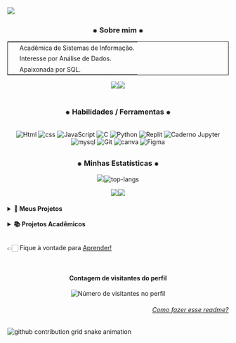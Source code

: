 <img src="https://github.com/vannella/Vannella/blob/c6ec416425f15ce8a4a9846576314a30bb827ddd/_banner%20github%201.gif">

<div align="center">
  <h3>⁕ Sobre mim ⁕</h3>

  <table style="border: 1px solid; margin-left: auto; margin-right: auto;">
    <tr>
      <td><img src="https://media.tenor.com/FbTWLMuy8dgAAAAi/lcv-80s-computer.gif" width="16" height="16"> Acadêmica de Sistemas de Informação.</td>
    </tr>
    <tr>
      <td><img src="https://media.tenor.com/sUiwSBs8S6QAAAAi/dice-game.gif" width="16" height="16"> Interesse por Análise de Dados.</td>
    </tr>
    <tr>
      <td><img src="https://media.tenor.com/2dN-bcf5bQIAAAAi/purple-heart-pixel-heart.gif" width="16" height="16"> Apaixonada por SQL.</td>
    </tr>
  </table>
</div>

<div align="center">
   <img src="https://media.tenor.com/C9Dy-V7KTMMAAAAi/line.gif" Height="10"><img src="https://media.tenor.com/C9Dy-V7KTMMAAAAi/line.gif" Height="10">
</div>

<br>

<div align="center">
 <h3>⁕ Habilidades / Ferramentas ⁕</h3>
<br>
  
  <img src="https://user-images.githubusercontent.com/25181517/192158954-f88b5814-d510-4564-b285-dff7d6400dad.png" alt="Html" Height="55" Width="55"/>
  <img src="https://user-images.githubusercontent.com/25181517/183898674-75a4a1b1-f960-4ea9-abcb-637170a00a75.png" alt="css" Height="55" Width="55"/>
  <img src="https://user-images.githubusercontent.com/25181517/117447155-6a868a00-af3d-11eb-9cfe-245df15c9f3f.png" alt="JavaScript" Height="45" Width="45"/>
  <img src="https://user-images.githubusercontent.com/25181517/192106070-46255bcf-65e6-4c6b-a296-bf8d0d8fb2a7.png" alt="C" Height="45" Width="45"/>
  <img src="https://user-images.githubusercontent.com/25181517/183423507-c056a6f9-1ba8-4312-a350-19bcbc5a8697.png" alt="Python" Height="45" Width="45"/>
  <img src="https://cdn.jsdelivr.net/gh/devicons/devicon@latest/icons/replit/replit-original.svg" alt="Replit" Height="45" Width="45"/>
  <img src="https://user-images.githubusercontent.com/25181517/183914128-3fc88b4a-4ac1-40e6-9443-9a30182379b7.png" alt="Caderno Jupyter" Height="48" Width="48"/>
  <img src="https://user-images.githubusercontent.com/25181517/183896128-ec99105a-ec1a-4d85-b08b-1aa1620b2046.png" alt="mysql" Height="55" Width="55"/>
  <img src="https://cdn.jsdelivr.net/gh/devicons/devicon@latest/icons/git/git-original.svg" alt="Git" Height="45" Width="45"/>
  <img src="https://github-production-user-asset-6210df.s3.amazonaws.com/136815194/253220886-02494c7c-de6a-43a6-9293-6369696842ed.png" alt="canva" Height="55" Width="55"/>
  <img src="https://user-images.githubusercontent.com/25181517/189715289-df3ee512-6eca-463f-a0f4-c10d94a06b2f.png" alt="Figma" Height="45" Width="45"/>

</div>
</h3>

##

<div align="center">
 <h3>⁕ Minhas Estatísticas ⁕</h3>
</div>



<p align="center">
  <img src="https://github-readme-stats.vercel.app/api?username=Vannella&show_icons=true&theme=midnight-purple&include_all_commits=false&count_private=false&hide_border=true&bg_color=00000000"/><img src="https://github-readme-stats.vercel.app/api/top-langs/?username=Vannella&show_icons=true&layout=compact&theme=midnight-purple&hide_border=true&bg_color=00000000&include_all_commits=true&count_private=true" alt="top-langs">
</p>

<div align="center">
   <img src="https://media.tenor.com/C9Dy-V7KTMMAAAAi/line.gif" Height="10"><img src="https://media.tenor.com/C9Dy-V7KTMMAAAAi/line.gif" Height="10">
</div>

<br>

<details>
    <summary><strong>📌 Meus Projetos</strong></summary>
    <br>
  
[![Readme Card](https://github-readme-stats.vercel.app/api/pin/?username=Vannella&repo=AnaliseRotatividade&show_icons=true&layout=compact&theme=midnight-purple&hide_border=false&bg_color=00000000)](https://github.com/Vannella/AnaliseRotatividade)
</details>

<br>

<details>
    <summary><strong>📚 Projetos Acadêmicos</strong></summary>
    <br>
 
[📗ES1-HospedagemHotel](https://github.com/Vannella/ES1-HospedagemHotel)<br>
<br>
[📗TEC1-ESCAPE-THE-MAZE](https://github.com/Vannella/ESCAPE-THE-MAZE)<br>
<br>
[📗LeituraArtigo2023](https://github.com/Vannella/LeituraArtigo2023)<br>
<br>
[📗IHM-RelatorioShopp2](https://github.com/Vannella/RelatorioShopp2)<br>
<br>
</details>

<br>

👉🏻 Fique à vontade para [Aprender!](https://github.com/Vannella/Aprendizagem)

<br>


<div align="center">
  <h4><b>Contagem de visitantes do perfil</b></h4>
</div>

<p align="center">
  <img
    src="https://profile-counter.glitch.me/Vannella/count.svg"
    alt="Número de visitantes no perfil"/>
</p>

<div align="right">
  <a href="https://github.com/vannella/VanaConfig">
    <h6>Como fazer esse readme?</h6>
  </a>
</div>

<picture>
  <source media="(prefers-color-scheme: dark)" srcset="https://raw.githubusercontent.com/Vannella/Vannella/output/github-contribution-grid-snake-dark.svg">
  <source media="(prefers-color-scheme: light)" srcset="https://raw.githubusercontent.com/Vannella/Vannella/output/github-contribution-grid-snake.svg">
  <img alt="github contribution grid snake animation" src="https://raw.githubusercontent.com/Vannella/Vannella/output/github-contribution-grid-snake-dark.svg">
<picture>
<br><br>
